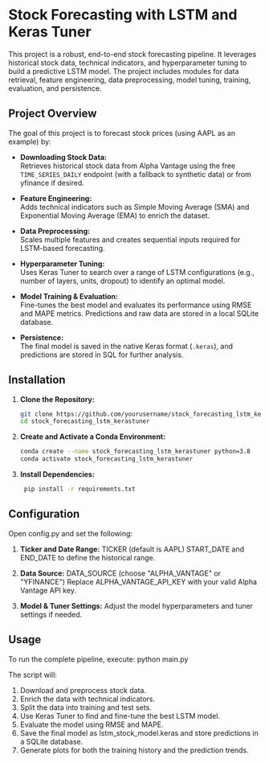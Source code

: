 # Stock Forecasting with LSTM and Keras Tuner

This project is a robust, end-to-end stock forecasting pipeline. It leverages historical stock data, technical indicators, and hyperparameter tuning to build a predictive LSTM model. The project includes modules for data retrieval, feature engineering, data preprocessing, model tuning, training, evaluation, and persistence.

## Project Overview

The goal of this project is to forecast stock prices (using AAPL as an example) by:

- **Downloading Stock Data:**  
  Retrieves historical stock data from Alpha Vantage using the free `TIME_SERIES_DAILY` endpoint (with a fallback to synthetic data) or from yfinance if desired.
  
- **Feature Engineering:**  
  Adds technical indicators such as Simple Moving Average (SMA) and Exponential Moving Average (EMA) to enrich the dataset.
  
- **Data Preprocessing:**  
  Scales multiple features and creates sequential inputs required for LSTM-based forecasting.
  
- **Hyperparameter Tuning:**  
  Uses Keras Tuner to search over a range of LSTM configurations (e.g., number of layers, units, dropout) to identify an optimal model.
  
- **Model Training & Evaluation:**  
  Fine-tunes the best model and evaluates its performance using RMSE and MAPE metrics. Predictions and raw data are stored in a local SQLite database.
  
- **Persistence:**  
  The final model is saved in the native Keras format (`.keras`), and predictions are stored in SQL for further analysis.

## Installation

1. **Clone the Repository:**

   ```bash
   git clone https://github.com/yourusername/stock_forecasting_lstm_kerastuner.git
   cd stock_forecasting_lstm_kerastuner

2. **Create and Activate a Conda Environment:**

    ```bash
    conda create --name stock_forecasting_lstm_kerastuner python=3.8
    conda activate stock_forecasting_lstm_kerastuner

3. **Install Dependencies:**

   ```bash
    pip install -r requirements.txt

## Configuration

Open config.py and set the following:

1. **Ticker and Date Range:**
    TICKER (default is AAPL)
    START_DATE and END_DATE to define the historical range.

2. **Data Source:**
    DATA_SOURCE (choose "ALPHA_VANTAGE" or "YFINANCE")
    Replace ALPHA_VANTAGE_API_KEY with your valid Alpha Vantage API key.

3. **Model & Tuner Settings:**
    Adjust the model hyperparameters and tuner settings if needed.

## Usage
To run the complete pipeline, execute:
    python main.py

The script will:
1. Download and preprocess stock data.
2. Enrich the data with technical indicators.
3. Split the data into training and test sets.
4. Use Keras Tuner to find and fine-tune the best LSTM model.
5. Evaluate the model using RMSE and MAPE.
6. Save the final model as lstm_stock_model.keras and store predictions in a SQLite database.
7. Generate plots for both the training history and the prediction trends.
